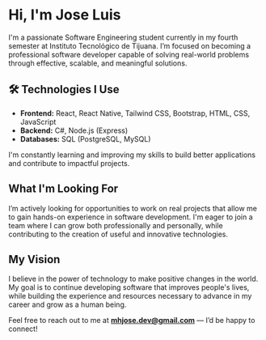 

# Hi, I'm Jose Luis 

I'm a passionate Software Engineering student currently in my fourth semester at Instituto Tecnológico de Tijuana. I’m focused on becoming a professional software developer capable of solving real-world problems through effective, scalable, and meaningful solutions.

## 🛠️ Technologies I Use

- **Frontend:** React, React Native, Tailwind CSS, Bootstrap, HTML, CSS, JavaScript  
- **Backend:** C#, Node.js (Express)  
- **Databases:** SQL (PostgreSQL, MySQL)

I'm constantly learning and improving my skills to build better applications and contribute to impactful projects.

##  What I'm Looking For

I’m actively looking for opportunities to work on real projects that allow me to gain hands-on experience in software development. I'm eager to join a team where I can grow both professionally and personally, while contributing to the creation of useful and innovative technologies.

##  My Vision

I believe in the power of technology to make positive changes in the world. My goal is to continue developing software that improves people's lives, while building the experience and resources necessary to advance in my career and grow as a human being.

Feel free to reach out to me at **mhjose.dev@gmail.com** — I’d be happy to connect!
